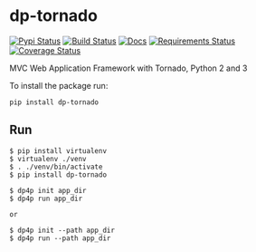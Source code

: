 # dp-tornado

[![Pypi Status](https://img.shields.io/pypi/v/dp-tornado.svg)](https://pypi.python.org/pypi/dp-tornado)
[![Build Status](https://travis-ci.org/why2pac/dp-tornado.svg?branch=master)](https://travis-ci.org/why2pac/dp-tornado)
[![Docs](https://readthedocs.org/projects/dp-tornado/badge/?version=latest)](http://dp-tornado.readthedocs.io)
[![Requirements Status](https://requires.io/github/why2pac/dp-tornado/requirements.svg?branch=master)](https://requires.io/github/why2pac/dp-tornado/requirements/?branch=master)
[![Coverage Status](https://coveralls.io/repos/github/why2pac/dp-tornado/badge.svg?branch=master)](https://coveralls.io/github/why2pac/dp-tornado?branch=master)

MVC Web Application Framework with Tornado, Python 2 and 3

To install the package run:

    pip install dp-tornado
    
    
## Run

    $ pip install virtualenv
    $ virtualenv ./venv
    $ . ./venv/bin/activate
    $ pip install dp-tornado
    
    $ dp4p init app_dir
    $ dp4p run app_dir
    
    or
    
    $ dp4p init --path app_dir
    $ dp4p run --path app_dir
